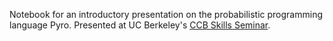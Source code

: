 Notebook for an introductory presentation on the probabilistic programming language Pyro. Presented at UC Berkeley's [CCB Skills Seminar](https://ccbskillssem.github.io/).
